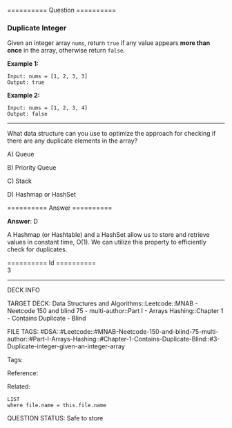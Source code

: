 ========== Question ==========  

### Duplicate Integer

Given an integer array `nums`, return `true` if any value appears **more than once** in the array, otherwise return `false`.

**Example 1:**

```
Input: nums = [1, 2, 3, 3]
Output: true
```

**Example 2:**

```
Input: nums = [1, 2, 3, 4]
Output: false
```

---

What data structure can you use to optimize the approach for checking if there are any duplicate elements in the array?

A) Queue

B) Priority Queue

C) Stack

D) Hashmap or HashSet  

========== Answer ==========  

**Answer**: D

A Hashmap (or Hashtable) and a HashSet allow us to store and retrieve values in constant time, O(1). We can utilize this property to efficiently check for duplicates.

========== Id ==========  
3

---

DECK INFO

TARGET DECK: Data Structures and Algorithms::Leetcode::MNAB - Neetcode 150 and blind 75 - multi-author::Part I - Arrays Hashing::Chapter 1 - Contains Duplicate - Blind

FILE TAGS: #DSA::#Leetcode::#MNAB-Neetcode-150-and-blind-75-multi-author::#Part-I-Arrays-Hashing::#Chapter-1-Contains-Duplicate-Blind::#3-Duplicate-integer-given-an-integer-array

Tags:

Reference:

Related:

```dataview
LIST
where file.name = this.file.name
```

QUESTION STATUS: Safe to store
